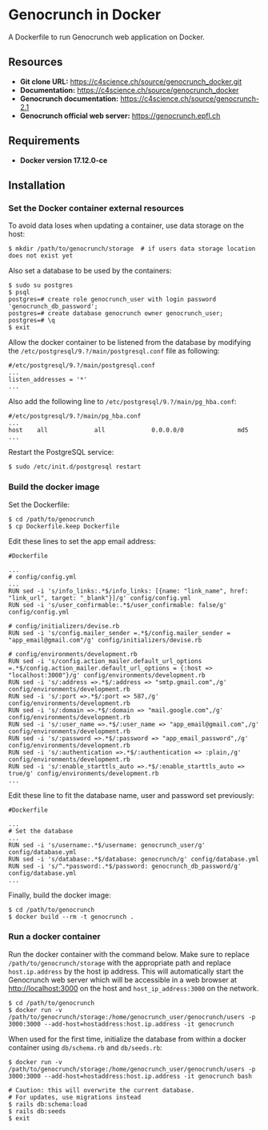 Genocrunch in Docker
====================

A Dockerfile to run Genocrunch web application on Docker.

## Resources

- **Git clone URL:** <https://c4science.ch/source/genocrunch_docker.git>
- **Documentation:** <https://c4science.ch/source/genocrunch_docker>
- **Genocrunch documentation:** <https://c4science.ch/source/genocrunch-2.1>
- **Genocrunch official web server:** <https://genocrunch.epfl.ch>

## Requirements

- **Docker version 17.12.0-ce**

## Installation

### Set the Docker container external resources

To avoid data loses when updating a container, use data storage on the host:

```
$ mkdir /path/to/genocrunch/storage  # if users data storage location does not exist yet
```

Also set a database to be used by the containers:

```
$ sudo su postgres
$ psql
postgres=# create role genocrunch_user with login password 'genocrunch_db_password';
postgres=# create database genocrunch owner genocrunch_user;
postgres=# \q
$ exit
```

Allow the docker container to be listened from the database by modifying the `/etc/postgresql/9.?/main/postgresql.conf` file as following:

```
#/etc/postgresql/9.?/main/postgresql.conf 
...
listen_addresses = '*'
...
```

Also add the following line to `/etc/postgresql/9.?/main/pg_hba.conf`:

```
#/etc/postgresql/9.?/main/pg_hba.conf 
...
host    all             all             0.0.0.0/0               md5 
...
```

Restart the PostgreSQL service:

```
$ sudo /etc/init.d/postgresql restart
```

### Build the docker image

Set the Dockerfile:

```
$ cd /path/to/genocrunch
$ cp Dockerfile.keep Dockerfile
```

Edit these lines to set the app email address:

```
#Dockerfile

...
# config/config.yml
...
RUN sed -i 's/info_links:.*$/info_links: [{name: "link_name", href: "link_url", target: "_blank"}]/g' config/config.yml
RUN sed -i 's/user_confirmable:.*$/user_confirmable: false/g' config/config.yml

# config/initializers/devise.rb
RUN sed -i 's/config.mailer_sender =.*$/config.mailer_sender = "app_email@gmail.com"/g' config/initializers/devise.rb

# config/environments/development.rb
RUN sed -i 's/config.action_mailer.default_url_options =.*$/config.action_mailer.default_url_options = {:host => "localhost:3000"}/g' config/environments/development.rb
RUN sed -i 's/:address =>.*$/:address => "smtp.gmail.com",/g' config/environments/development.rb
RUN sed -i 's/:port =>.*$/:port => 587,/g' config/environments/development.rb
RUN sed -i 's/:domain =>.*$/:domain => "mail.google.com",/g' config/environments/development.rb
RUN sed -i 's/:user_name =>.*$/:user_name => "app_email@gmail.com",/g' config/environments/development.rb
RUN sed -i 's/:password =>.*$/:password => "app_email_password",/g' config/environments/development.rb
RUN sed -i 's/:authentication =>.*$/:authentication => :plain,/g' config/environments/development.rb
RUN sed -i 's/:enable_starttls_auto =>.*$/:enable_starttls_auto => true/g' config/environments/development.rb
...
```

Edit these line to fit the database name, user and password set previously:

```
#Dockerfile

...
# Set the database
...
RUN sed -i 's/username:.*$/username: genocrunch_user/g' config/database.yml
RUN sed -i 's/database:.*$/database: genocrunch/g' config/database.yml
RUN sed -i 's/^.*password:.*$/password: genocrunch_db_password/g' config/database.yml
...
```

Finally, build the docker image:

```
$ cd /path/to/genocrunch
$ docker build --rm -t genocrunch .
```

### Run a docker container

Run the docker container with the command below. Make sure to replace `/path/to/genocrunch/storage` with the appropriate path and replace `host.ip.address` by the host ip address.
This will automatically start the Genocrunch web server which will be accessible in a web browser at <http://localhost:3000> on the host and `host_ip_address:3000` on the network.

```
$ cd /path/to/genocrunch
$ docker run -v /path/to/genocrunch/storage:/home/genocrunch_user/genocrunch/users -p 3000:3000 --add-host=hostaddress:host.ip.address -it genocrunch
```

When used for the first time, initialize the database from within a docker container using `db/schema.rb` and `db/seeds.rb`:

```
$ docker run -v /path/to/genocrunch/storage:/home/genocrunch_user/genocrunch/users -p 3000:3000 --add-host=hostaddress:host.ip.address -it genocrunch bash

# Caution: this will overwrite the current database.
# For updates, use migrations instead
$ rails db:schema:load
$ rails db:seeds
$ exit
```
